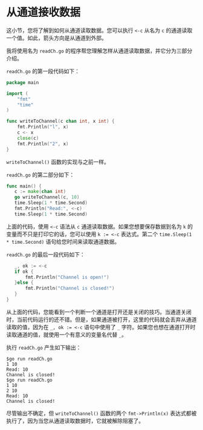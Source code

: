 # **从通道接收数据**

这小节，您将了解到如何从通道读取数据。您可以执行 `<-c` 从名为 `c` 的通道读取一个值。如此，箭头方向是从通道到外部。

我将使用名为 `readCh.go` 的程序帮您理解怎样从通道读取数据，并它分为三部分介绍。

 `readCh.go` 的第一段代码如下：

 ```go
 package main

 import (
     "fmt"
     "time"
 )

 func writeToChannel(c chan int, x int) {
     fmt.Println("l", x)
     c <- x
     close(c)
     fmt.Println("2", x)
 }
 ```

 `writeToChannel()` 函数的实现与之前一样。

 `readCh.go` 的第二部分如下：

 ```go
func main() {
    c := make(chan int)
    go writeToChannel(c, 10)
    time.Sleep(1 * time.Second)
    fmt.Println("Read:", <-c)
    time.Sleep(1 * time.Second)
 ```

 上面的代码，使用 `<-c` 语法从 `c` 通道读取数据。如果您想要保存数据到名为 `k` 的变量而不只是打印它的话，您可以使用 `k := <-c` 表达式。第二个 `time.Sleep(1 * time.Second)` 语句给您时间来读取通道数据。

 `readCh.go` 的最后一段代码如下：

 ```go
    _, ok := <-c
    if ok {
        fmt.Println("Channel is open!")
    }else {
        fmt.Println("Channel is closed!")
    }
}
 ```

 从上面的代码，您能看到一个判断一个通道是打开还是关闭的技巧。当通道关闭时，当前代码运行的还不错。但是，如果通道被打开，这里的代码就会丢弃从通道读取的值，因为在 `_, ok := <-c` 语句中使用了 `_` 字符。如果您也想在通道打开时读取通道的值，就使用一个有意义的变量名代替 `_`。

 执行 `readCh.go` 产生如下输出：

 ```shell
 $go run readCh.go
 1 10
 Read: 10
 Channel is closed!
 $go run readCh.go
 1 10
 2 10
 Read: 10
 Channel is closed!
 ```

尽管输出不确定，但 `writeToChannel()` 函数的两个 `fmt->Println(x)` 表达式都被执行了，因为当您从通道读取数据时，它就被解除阻塞了。